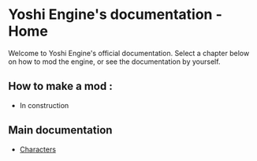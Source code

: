 # Yoshi Engine's documentation - Home
Welcome to Yoshi Engine's official documentation. Select a chapter below on how to mod the engine, or see the documentation by yourself.

## How to make a mod :
- In construction

## Main documentation
- [Characters](doc/chars.md)